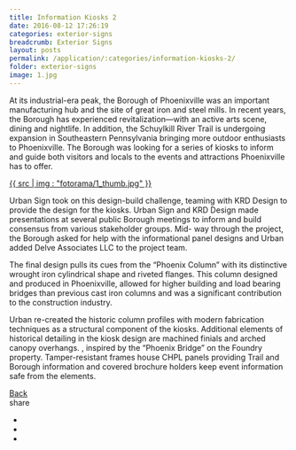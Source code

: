 ```yaml
---
title: Information Kiosks 2
date: 2016-08-12 17:26:19
categories: exterior-signs
breadcrumb: Exterior Signs
layout: posts
permalink: /application/:categories/information-kiosks-2/
folder: exterior-signs
image: 1.jpg
---
```

<div class="col-xs-12 col-sm-12 col-md-12 col-lg-12">
  <p class="application-item__content application-item__content--top">
    At its industrial-era peak, the Borough of Phoenixville was an important manufacturing hub and the site of great iron and steel mills. In recent years, the Borough has experienced revitalization—with an active arts scene, dining and nightlife. In addition, the Schuylkill River Trail is undergoing expansion in Southeastern Pennsylvania bringing more outdoor enthusiasts to Phoenixville. The Borough was looking for a series of kiosks to inform and guide both visitors and locals to the events and attractions Phoenixville has to offer.
  </p>
  <div class="fotorama application-item__slider" data-nav="thumbs" data-thumbheight="109" border-width="3">
    <a {{ href | img : "fotorama/1.jpg" }}>{{ src | img : "fotorama/1_thumb.jpg" }}</a>
  </div>
  <div class="visible-xs application-item__icon-slider">
      <i class="icon-swipe"></i>
    </div>
  <p class="application-item__content application-item__content--bottom">
    Urban Sign took on this design-build challenge, teaming with KRD Design to provide the design for the kiosks. Urban Sign and KRD Design made presentations at several public Borough meetings to inform and build consensus from various stakeholder groups. Mid- way through the project, the Borough asked for help with the informational panel designs and Urban added Delve Associates LLC to the project team.
  </p>
  <p class="application-item__content application-item__content--bottom">
    The final design pulls its cues from the “Phoenix Column” with its distinctive wrought iron cylindrical shape and riveted flanges. This column designed and produced in Phoenixville, allowed for higher building and load bearing bridges than previous cast iron columns and was a significant contribution to the construction industry.
  </p>
  <p class="application-item__content application-item__content--bottom">
    Urban re-created the historic column profiles with modern fabrication techniques as a structural component of the kiosks. Additional elements of historical detailing in the kiosk design are machined finials and arched canopy overhangs. , inspired by the “Phoenix Bridge” on the Foundry property. Tamper-resistant frames house CHPL panels providing Trail and Borough information and covered brochure holders keep event information safe from the elements.
  </p>

</div>
<div class="clearfix"></div>
<div class="application-item__page-nav">
  <div class="col-xs-5 col-sm-6 col-md-6 col-lg-6">
    <a href="" class="btn btn--clear">
      <i class="icon-angle-left"></i>
      <span>Back</span>
    </a>
  </div>
  <div class="col-xs-7 col-sm-6 col-md-6 col-lg-6 application-item__social-links text-right">
    <span>share</span>
    <ul class="list-unstyled">
      <li>
        <a href="">
            <i class="icon-facebook"></i>
        </a>
      </li>
      <li>
        <a href="">
            <i class="icon-twitter"></i>
        </a>
      </li>
      <li>
        <a href="">
          <i class="icon-linkedin"></i>
        </a>
      </li>
    </ul>
  </div>
</div>
